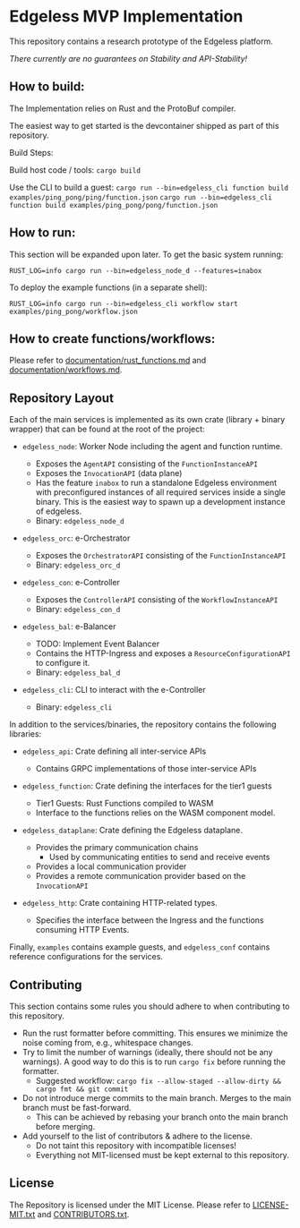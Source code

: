 # Edgeless MVP Implementation

This repository contains a research prototype of the Edgeless platform.

*There currently are no guarantees on Stability and API-Stability!*

## How to build:

The Implementation relies on Rust and the ProtoBuf compiler.

The easiest way to get started is the devcontainer shipped as part of this repository. 

Build Steps:

Build host code / tools:
`cargo build`

Use the CLI to build a guest:
`cargo run --bin=edgeless_cli function build examples/ping_pong/ping/function.json`
`cargo run --bin=edgeless_cli function build examples/ping_pong/pong/function.json`

## How to run:

This section will be expanded upon later. To get the basic system running:

`RUST_LOG=info cargo run --bin=edgeless_node_d --features=inabox`

To deploy the example functions (in a separate shell):

`RUST_LOG=info cargo run --bin=edgeless_cli workflow start examples/ping_pong/workflow.json`

## How to create functions/workflows:

Please refer to [documentation/rust_functions.md](documentation/rust_functions.md) and [documentation/workflows.md](documentation/workflows.md).

## Repository Layout

Each of the main services is implemented as its own crate (library + binary wrapper) that can be found at the root of the project:

* `edgeless_node`:  Worker Node including the agent and function runtime.
    * Exposes the `AgentAPI` consisting of the `FunctionInstanceAPI`
    * Exposes the `InvocationAPI` (data plane)
    * Has the feature `inabox` to run a standalone Edgeless environment with preconfigured instances of all required services inside a single binary. This is the easiest way to spawn up a development instance of edgeless.
    * Binary: `edgeless_node_d`

* `edgeless_orc`: e-Orchestrator
    * Exposes the `OrchestratorAPI` consisting of the `FunctionInstanceAPI`
    * Binary: `edgeless_orc_d`

* `edgeless_con`: e-Controller
    * Exposes the `ControllerAPI` consisting of the `WorkflowInstanceAPI`
    * Binary: `edgeless_con_d`

* `edgeless_bal`: e-Balancer
    * TODO: Implement Event Balancer
    * Contains the HTTP-Ingress and exposes a `ResourceConfigurationAPI` to configure it.
    * Binary: `edgeless_bal_d`

* `edgeless_cli`: CLI to interact with the e-Controller
    * Binary: `edgeless_cli`

In addition to the services/binaries, the repository contains the following libraries:

* `edgeless_api`: Crate defining all inter-service APIs
    * Contains GRPC implementations of those inter-service APIs

* `edgeless_function`: Crate defining the interfaces for the tier1 guests
    * Tier1 Guests: Rust Functions compiled to WASM
    * Interface to the functions relies on the WASM component model.

* `edgeless_dataplane`: Crate defining the Edgeless dataplane.
    * Provides the primary communication chains
        * Used by communicating entities to send and receive events
    * Provides a local communication provider
    * Provides a remote communication provider based on the `InvocationAPI`

* `edgeless_http`: Crate containing HTTP-related types.
    * Specifies the interface between the Ingress and the functions consuming HTTP Events.

Finally, `examples` contains example guests, and `edgeless_conf` contains reference configurations for the services.

## Contributing

This section contains some rules you should adhere to when contributing to this repository.

* Run the rust formatter before committing. This ensures we minimize the noise coming from, e.g., whitespace changes.
* Try to limit the number of warnings (ideally, there should not be any warnings). A good way to do this is to run `cargo fix` before running the formatter.
    *  Suggested workflow: `cargo fix --allow-staged --allow-dirty && cargo fmt && git commit`
* Do not introduce merge commits to the main branch. Merges to the main branch must be fast-forward.
    *   This can be achieved by rebasing your branch onto the main branch before merging.
* Add yourself to the list of contributors & adhere to the license.
    * Do not taint this repository with incompatible licenses!
    * Everything not MIT-licensed must be kept external to this repository.

## License

The Repository is licensed under the MIT License. Please refer to [LICENSE-MIT.txt](LICENSE-MIT.txt) and [CONTRIBUTORS.txt](CONTRIBUTORS.txt). 